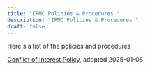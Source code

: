 ```yaml
---
title: "IPMC Policies & Procedures "
description: "IPMC Policies & Procedures "
draft: false
---
```



Here's a list of the policies and procedures

[Conflict of Interest Policy](/administration/conflict-of-interest.md), adopted 2025-01-08
